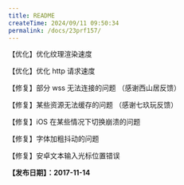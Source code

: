 ```yaml
---
title: README
createTime: 2024/09/11 09:50:34
permalink: /docs/23prf157/
---
```

【优化】优化纹理渲染速度

【优化】优化 http 请求速度

【修复】部分 wss 无法连接的问题 （感谢西山居反馈）

【修复】某些资源无法缓存的问题 （感谢七玖玩反馈）

【修复】iOS 在某些情况下切换崩溃的问题

【修复】字体加粗抖动的问题

【修复】安卓文本输入光标位置错误

**【发布日期】：2017-11-14**